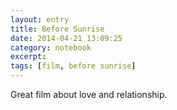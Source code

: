 ```yaml
--- 
layout: entry
title: Before Sunrise
date: 2014-04-21 13:09:25
category: notebook
excerpt:
tags: [film, before sunrise]
---
```


Great film about love and relationship.